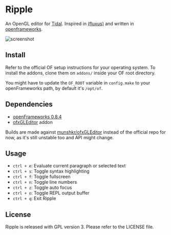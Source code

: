 Ripple
======

An OpenGL editor for [Tidal](http://tidalcycles.github.io/).  Inspired in
[(fluxus)](http://www.pawfal.org/fluxus/) and written in
[openframeworks](http://openframeworks.cc/).

![screenshot](http://i.imgur.com/U2gPoNv.png)

## Install

Refer to the official OF setup instructions for your operating system.
To install the addons, clone them on `addons/` inside your OF root directory.

You might have to update the `OF_ROOT` variable in `config.make` to your
openFrameworks path, by default it's `/opt/of`.

## Dependencies

  - [openFrameworks 0.8.4](http://openframeworks.cc/download/)
  - [ofxGLEditor](https://github.com/munshkr/ofxGLEditor) addon

Builds are made against
[munshkr/ofxGLEditor](https://github.com/munshkr/ofxGLEditor) instead of the
official repo for now, as it's still unstable too and API might change.

## Usage

  - `ctrl + e`: Evaluate current paragraph or selected text
  - `ctrl + s`: Toggle syntax highlighting
  - `ctrl + f`: Toggle fullscreen
  - `ctrl + n`: Toggle line numbers
  - `ctrl + z`: Toggle auto focus
  - `ctrl + o`: Toggle REPL output buffer
  - `ctrl + q`: Exit Ripple

## License

Ripple is released with GPL version 3.  Please refer to the LICENSE file.

